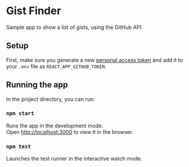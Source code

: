 # Gist Finder

Sample app to show a list of gists, using the GitHub API.

## Setup

First, make sure you generate a new [personal access token](https://docs.github.com/en/authentication/keeping-your-account-and-data-secure/creating-a-personal-access-token) and add it to your `.env` file as `REACT_APP_GITHUB_TOKEN`.

## Running the app

In the project directory, you can run:

### `npm start`

Runs the app in the development mode.\
Open [http://localhost:3000](http://localhost:3000) to view it in the browser.

### `npm test`

Launches the test runner in the interactive watch mode.
